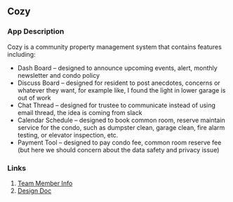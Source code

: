 ## Cozy

### App Description

Cozy is a community property management system that contains features including:

* Dash Board – designed to announce upcoming events, alert, monthly newsletter and condo policy
* Discuss Board – designed for resident to post anecdotes, concerns or whatever they want, for example like, I found the light in lower garage is out of work
* Chat Thread – designed for trustee to communicate instead of using email thread, the idea is coming from slack
* Calendar Schedule – designed to book common room, reserve maintain service for the condo, such as dumpster clean, garage clean, fire alarm testing, or elevator inspection, etc.
* Payment Tool – designed to pay condo fee, common room reserve fee (but here we should concern about the data safety and privacy issue)

### Links

1. [Team Member Info](https://docs.google.com/document/d/14SYkAEqYhgZmGCQBuUPtJFO8ZnaRMjY-mLqA42ufWHU/edit)
2. [Design Doc](https://docs.google.com/document/d/1nL4bcvQmQDJLTFW4MXks3bw_MohTKD96hatoA1upAeU/edit#heading=h.hx7xvlxavo3z)

